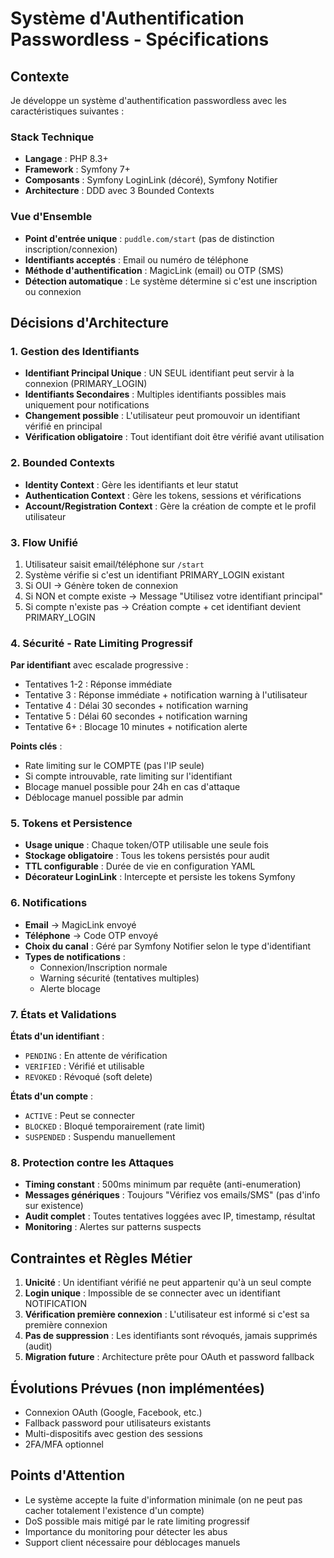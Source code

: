 # Système d'Authentification Passwordless - Spécifications

## Contexte
Je développe un système d'authentification passwordless avec les caractéristiques suivantes :

### Stack Technique
- **Langage** : PHP 8.3+
- **Framework** : Symfony 7+
- **Composants** : Symfony LoginLink (décoré), Symfony Notifier
- **Architecture** : DDD avec 3 Bounded Contexts

### Vue d'Ensemble
- **Point d'entrée unique** : `puddle.com/start` (pas de distinction inscription/connexion)
- **Identifiants acceptés** : Email ou numéro de téléphone
- **Méthode d'authentification** : MagicLink (email) ou OTP (SMS)
- **Détection automatique** : Le système détermine si c'est une inscription ou connexion

## Décisions d'Architecture

### 1. Gestion des Identifiants
- **Identifiant Principal Unique** : UN SEUL identifiant peut servir à la connexion (PRIMARY_LOGIN)
- **Identifiants Secondaires** : Multiples identifiants possibles mais uniquement pour notifications
- **Changement possible** : L'utilisateur peut promouvoir un identifiant vérifié en principal
- **Vérification obligatoire** : Tout identifiant doit être vérifié avant utilisation

### 2. Bounded Contexts
- **Identity Context** : Gère les identifiants et leur statut
- **Authentication Context** : Gère les tokens, sessions et vérifications
- **Account/Registration Context** : Gère la création de compte et le profil utilisateur

### 3. Flow Unifié
1. Utilisateur saisit email/téléphone sur `/start`
2. Système vérifie si c'est un identifiant PRIMARY_LOGIN existant
3. Si OUI → Génère token de connexion
4. Si NON et compte existe → Message "Utilisez votre identifiant principal"
5. Si compte n'existe pas → Création compte + cet identifiant devient PRIMARY_LOGIN

### 4. Sécurité - Rate Limiting Progressif
**Par identifiant** avec escalade progressive :
- Tentatives 1-2 : Réponse immédiate
- Tentative 3 : Réponse immédiate + notification warning à l'utilisateur
- Tentative 4 : Délai 30 secondes + notification warning
- Tentative 5 : Délai 60 secondes + notification warning
- Tentative 6+ : Blocage 10 minutes + notification alerte

**Points clés** :
- Rate limiting sur le COMPTE (pas l'IP seule)
- Si compte introuvable, rate limiting sur l'identifiant
- Blocage manuel possible pour 24h en cas d'attaque
- Déblocage manuel possible par admin

### 5. Tokens et Persistence
- **Usage unique** : Chaque token/OTP utilisable une seule fois
- **Stockage obligatoire** : Tous les tokens persistés pour audit
- **TTL configurable** : Durée de vie en configuration YAML
- **Décorateur LoginLink** : Intercepte et persiste les tokens Symfony

### 6. Notifications
- **Email** → MagicLink envoyé
- **Téléphone** → Code OTP envoyé
- **Choix du canal** : Géré par Symfony Notifier selon le type d'identifiant
- **Types de notifications** :
  - Connexion/Inscription normale
  - Warning sécurité (tentatives multiples)
  - Alerte blocage

### 7. États et Validations
**États d'un identifiant** :
- `PENDING` : En attente de vérification
- `VERIFIED` : Vérifié et utilisable
- `REVOKED` : Révoqué (soft delete)

**États d'un compte** :
- `ACTIVE` : Peut se connecter
- `BLOCKED` : Bloqué temporairement (rate limit)
- `SUSPENDED` : Suspendu manuellement

### 8. Protection contre les Attaques
- **Timing constant** : 500ms minimum par requête (anti-enumeration)
- **Messages génériques** : Toujours "Vérifiez vos emails/SMS" (pas d'info sur existence)
- **Audit complet** : Toutes tentatives loggées avec IP, timestamp, résultat
- **Monitoring** : Alertes sur patterns suspects

## Contraintes et Règles Métier

1. **Unicité** : Un identifiant vérifié ne peut appartenir qu'à un seul compte
2. **Login unique** : Impossible de se connecter avec un identifiant NOTIFICATION
3. **Vérification première connexion** : L'utilisateur est informé si c'est sa première connexion
4. **Pas de suppression** : Les identifiants sont révoqués, jamais supprimés (audit)
5. **Migration future** : Architecture prête pour OAuth et password fallback

## Évolutions Prévues (non implémentées)
- Connexion OAuth (Google, Facebook, etc.)
- Fallback password pour utilisateurs existants
- Multi-dispositifs avec gestion des sessions
- 2FA/MFA optionnel

## Points d'Attention
- Le système accepte la fuite d'information minimale (on ne peut pas cacher totalement l'existence d'un compte)
- DoS possible mais mitigé par le rate limiting progressif
- Importance du monitoring pour détecter les abus
- Support client nécessaire pour déblocages manuels
